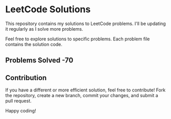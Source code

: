 # LeetCode Solutions

This repository contains my solutions to LeetCode problems. I'll be updating it regularly as I solve more problems.

Feel free to explore solutions to specific problems. Each problem file contains the solution code.

## Problems Solved -70

## Contribution

If you have a different or more efficient solution, feel free to contribute! Fork the repository, create a new branch, commit your changes, and submit a pull request.

Happy coding!